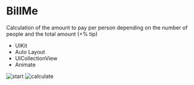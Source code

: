 # BillMe

Calculation of the amount to pay per person depending on the number of people and the total amount (+% tip)

+ UIKit
+ Auto Layout
+ UICollectionView
+ Animate

![start](https://user-images.githubusercontent.com/69522563/191186103-260b91d6-c526-4887-9959-dfad0aea427d.gif) ![calculate](https://user-images.githubusercontent.com/69522563/191186111-c660cf90-77d8-4490-8906-415baaaf4635.gif)

